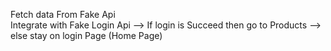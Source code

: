Fetch data From Fake Api                                                                                                                                                 
Integrate with Fake Login Api 
    --> If login is Succeed then go to Products
    --> else stay on login Page (Home Page)
   
